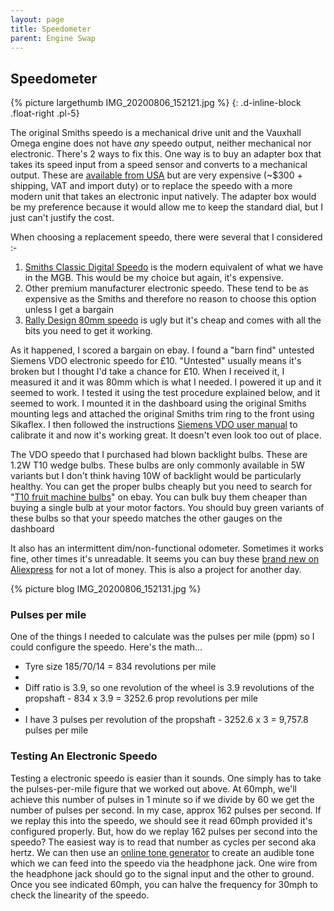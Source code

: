 ```yaml
---
layout: page
title: Speedometer
parent: Engine Swap
---
```

## Speedometer

{% picture largethumb IMG_20200806_152121.jpg %}
{: .d-inline-block .float-right .pl-5}

The original Smiths speedo is a mechanical drive unit and the Vauxhall Omega engine does not have *any* speedo output, neither mechanical nor electronic. There's 2 ways to fix this. One way is to buy an adapter box that takes its speed input from a speed sensor and converts to a mechanical output. These are [available from USA][] but are very expensive (\~$300 + shipping, VAT and import duty) or to replace the speedo with a more modern unit that takes an electronic input natively.  The adapter box would be my preference because it would allow me to keep the standard dial, but I just can't justify the cost.

When choosing a replacement speedo, there were several that I considered :-

1.  [Smiths Classic Digital Speedo][] is the modern equivalent of what we have in the MGB. This would be my choice but again, it's expensive. 
2.  Other premium manufacturer electronic speedo. These tend to be as expensive as the Smiths and therefore no reason to choose this option unless I get a bargain
3.  [Rally Design 80mm speedo][] is ugly but it's cheap and comes with all the bits you need to get it working.

  [available from USA]: https://www.speedhut.com/Speedbox.html
  [Smiths Classic Digital Speedo]: https://www.smiths-instruments.co.uk/classic
  [Rally Design 80mm speedo]: https://www.rallydesign.co.uk/product_info.php?products_id=24723

As it happened, I scored a bargain on ebay. I found a "barn find" untested Siemens VDO electronic speedo for £10. "Untested" usually means it's broken but I thought I'd take a chance for £10. When I received it, I measured it and it was 80mm which is what I needed. I powered it up and it seemed to work. I tested it using the test procedure explained below, and it seemed to work. I mounted it in the dashboard using the original Smiths mounting legs and attached the original Smiths trim ring to the front using Sikaflex. I then followed the instructions [Siemens VDO user manual][] to calibrate it and now it's working great. It doesn't even look too out of place.

The VDO speedo that I purchased had blown backlight bulbs. These are 1.2W T10 wedge bulbs. These bulbs are only commonly available in 5W variants but I don't think having 10W of backlight would be particularly healthy. You can get the proper bulbs cheaply but you need to search for "[T10 fruit machine bulbs][]" on ebay. You can bulk buy them cheaper than buying a single bulb at your motor factors. You should buy green variants of these bulbs so that your speedo matches the other gauges on the dashboard

It also has an intermittent dim/non-functional odometer. Sometimes it works fine, other times it's unreadable. It seems you can buy these [brand new on Aliexpress][] for not a lot of money. This is also a project for another day.

{% picture blog IMG_20200806_152131.jpg %}

### Pulses per mile

One of the things I needed to calculate was the pulses per mile (ppm) so I could configure the speedo. Here's the math...

-   Tyre size 185/70/14 = 834 revolutions per mile
-   
-   Diff ratio is 3.9, so one revolution of the wheel is 3.9 revolutions of the propshaft - 834 x 3.9 = 3252.6 prop revolutions per mile
-   
-   I have 3 pulses per revolution of the propshaft - 3252.6 x 3 = 9,757.8 pulses per mile

### Testing An Electronic Speedo

Testing a electronic speedo is easier than it sounds. One simply has to take the pulses-per-mile figure that we worked out above. At 60mph, we'll achieve this number of pulses in 1 minute so if we divide by 60 we get the number of pulses per second. In my case, approx 162 pulses per second. If we replay this into the speedo, we should see it read 60mph provided it's configured properly. But, how do we replay 162 pulses per second into the speedo? The easiest way is to read that number as cycles per second aka hertz. We can then use an [online tone generator][] to create an audible tone which we can feed into the speedo via the headphone jack. One wire from the headphone jack should go to the signal input and the other to ground. Once you see indicated 60mph, you can halve the frequency for 30mph to check the linearity of the speedo.

  [online tone generator]: https://onlinetonegenerator.com/
  [Siemens VDO user manual]: https://www.vdo-gauges.com/media/instructions/0%20515%20012%20051%20--%20Programmable%20Speedometer(c).pdf
  [T10 fruit machine bulbs]: https://www.ebay.co.uk/itm/50-x-Clear-Fruit-Arcade-Machine-Bulbs-Lamps-T10-10MM-1-2W/163962659747
  [brand new on Aliexpress]: https://www.aliexpress.com/i/4000275310029.html



